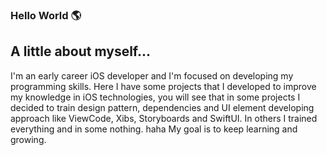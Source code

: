 ### Hello World 🌎

## A little about myself...

I'm an early career iOS developer and I'm focused on developing my programming skills. Here I have some projects that I developed to improve my knowledge in iOS technologies, you will see that in some projects I decided to train design pattern, dependencies and UI element developing approach like ViewCode, Xibs, Storyboards and SwiftUI. In others I trained everything and in some nothing. haha My goal is to keep learning and growing.
